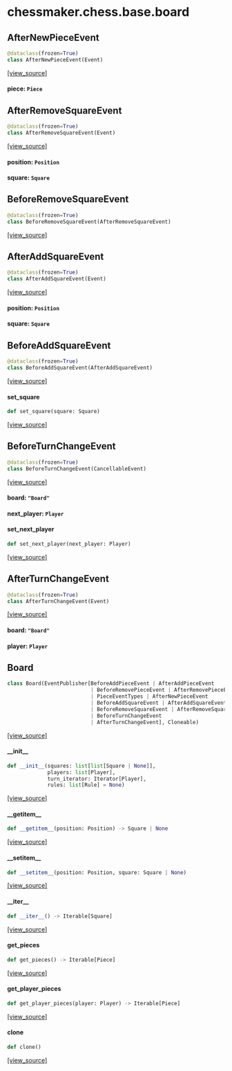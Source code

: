<a id="chessmaker.chess.base.board"></a>

# chessmaker.chess.base.board

<a id="chessmaker.chess.base.board.AfterNewPieceEvent"></a>

## AfterNewPieceEvent

```python
@dataclass(frozen=True)
class AfterNewPieceEvent(Event)
```

[[view_source]](https://github.com/WolfDWyc/ChessMaker/blob/9dc1415fe58befbc9ce03492c419fa5aae04d245/chessmaker\chess\base\board.py#L17)

<a id="chessmaker.chess.base.board.AfterNewPieceEvent.piece"></a>

#### piece: `Piece`

<a id="chessmaker.chess.base.board.AfterRemoveSquareEvent"></a>

## AfterRemoveSquareEvent

```python
@dataclass(frozen=True)
class AfterRemoveSquareEvent(Event)
```

[[view_source]](https://github.com/WolfDWyc/ChessMaker/blob/9dc1415fe58befbc9ce03492c419fa5aae04d245/chessmaker\chess\base\board.py#L21)

<a id="chessmaker.chess.base.board.AfterRemoveSquareEvent.position"></a>

#### position: `Position`

<a id="chessmaker.chess.base.board.AfterRemoveSquareEvent.square"></a>

#### square: `Square`

<a id="chessmaker.chess.base.board.BeforeRemoveSquareEvent"></a>

## BeforeRemoveSquareEvent

```python
@dataclass(frozen=True)
class BeforeRemoveSquareEvent(AfterRemoveSquareEvent)
```

[[view_source]](https://github.com/WolfDWyc/ChessMaker/blob/9dc1415fe58befbc9ce03492c419fa5aae04d245/chessmaker\chess\base\board.py#L26)

<a id="chessmaker.chess.base.board.AfterAddSquareEvent"></a>

## AfterAddSquareEvent

```python
@dataclass(frozen=True)
class AfterAddSquareEvent(Event)
```

[[view_source]](https://github.com/WolfDWyc/ChessMaker/blob/9dc1415fe58befbc9ce03492c419fa5aae04d245/chessmaker\chess\base\board.py#L30)

<a id="chessmaker.chess.base.board.AfterAddSquareEvent.position"></a>

#### position: `Position`

<a id="chessmaker.chess.base.board.AfterAddSquareEvent.square"></a>

#### square: `Square`

<a id="chessmaker.chess.base.board.BeforeAddSquareEvent"></a>

## BeforeAddSquareEvent

```python
@dataclass(frozen=True)
class BeforeAddSquareEvent(AfterAddSquareEvent)
```

[[view_source]](https://github.com/WolfDWyc/ChessMaker/blob/9dc1415fe58befbc9ce03492c419fa5aae04d245/chessmaker\chess\base\board.py#L35)

<a id="chessmaker.chess.base.board.BeforeAddSquareEvent.set_square"></a>

#### set\_square

```python
def set_square(square: Square)
```

[[view_source]](https://github.com/WolfDWyc/ChessMaker/blob/9dc1415fe58befbc9ce03492c419fa5aae04d245/chessmaker\chess\base\board.py#L36)

<a id="chessmaker.chess.base.board.BeforeTurnChangeEvent"></a>

## BeforeTurnChangeEvent

```python
@dataclass(frozen=True)
class BeforeTurnChangeEvent(CancellableEvent)
```

[[view_source]](https://github.com/WolfDWyc/ChessMaker/blob/9dc1415fe58befbc9ce03492c419fa5aae04d245/chessmaker\chess\base\board.py#L40)

<a id="chessmaker.chess.base.board.BeforeTurnChangeEvent.board"></a>

#### board: `"Board"`

<a id="chessmaker.chess.base.board.BeforeTurnChangeEvent.next_player"></a>

#### next\_player: `Player`

<a id="chessmaker.chess.base.board.BeforeTurnChangeEvent.set_next_player"></a>

#### set\_next\_player

```python
def set_next_player(next_player: Player)
```

[[view_source]](https://github.com/WolfDWyc/ChessMaker/blob/9dc1415fe58befbc9ce03492c419fa5aae04d245/chessmaker\chess\base\board.py#L44)

<a id="chessmaker.chess.base.board.AfterTurnChangeEvent"></a>

## AfterTurnChangeEvent

```python
@dataclass(frozen=True)
class AfterTurnChangeEvent(Event)
```

[[view_source]](https://github.com/WolfDWyc/ChessMaker/blob/9dc1415fe58befbc9ce03492c419fa5aae04d245/chessmaker\chess\base\board.py#L48)

<a id="chessmaker.chess.base.board.AfterTurnChangeEvent.board"></a>

#### board: `"Board"`

<a id="chessmaker.chess.base.board.AfterTurnChangeEvent.player"></a>

#### player: `Player`

<a id="chessmaker.chess.base.board.Board"></a>

## Board

```python
class Board(EventPublisher[BeforeAddPieceEvent | AfterAddPieceEvent
                           | BeforeRemovePieceEvent | AfterRemovePieceEvent
                           | PieceEventTypes | AfterNewPieceEvent
                           | BeforeAddSquareEvent | AfterAddSquareEvent
                           | BeforeRemoveSquareEvent | AfterRemoveSquareEvent
                           | BeforeTurnChangeEvent
                           | AfterTurnChangeEvent], Cloneable)
```

[[view_source]](https://github.com/WolfDWyc/ChessMaker/blob/9dc1415fe58befbc9ce03492c419fa5aae04d245/chessmaker\chess\base\board.py#L52)

<a id="chessmaker.chess.base.board.Board.__init__"></a>

#### \_\_init\_\_

```python
def __init__(squares: list[list[Square | None]],
             players: list[Player],
             turn_iterator: Iterator[Player],
             rules: list[Rule] = None)
```

[[view_source]](https://github.com/WolfDWyc/ChessMaker/blob/9dc1415fe58befbc9ce03492c419fa5aae04d245/chessmaker\chess\base\board.py#L56)

<a id="chessmaker.chess.base.board.Board.__getitem__"></a>

#### \_\_getitem\_\_

```python
def __getitem__(position: Position) -> Square | None
```

[[view_source]](https://github.com/WolfDWyc/ChessMaker/blob/9dc1415fe58befbc9ce03492c419fa5aae04d245/chessmaker\chess\base\board.py#L107)

<a id="chessmaker.chess.base.board.Board.__setitem__"></a>

#### \_\_setitem\_\_

```python
def __setitem__(position: Position, square: Square | None)
```

[[view_source]](https://github.com/WolfDWyc/ChessMaker/blob/9dc1415fe58befbc9ce03492c419fa5aae04d245/chessmaker\chess\base\board.py#L110)

<a id="chessmaker.chess.base.board.Board.__iter__"></a>

#### \_\_iter\_\_

```python
def __iter__() -> Iterable[Square]
```

[[view_source]](https://github.com/WolfDWyc/ChessMaker/blob/9dc1415fe58befbc9ce03492c419fa5aae04d245/chessmaker\chess\base\board.py#L133)

<a id="chessmaker.chess.base.board.Board.get_pieces"></a>

#### get\_pieces

```python
def get_pieces() -> Iterable[Piece]
```

[[view_source]](https://github.com/WolfDWyc/ChessMaker/blob/9dc1415fe58befbc9ce03492c419fa5aae04d245/chessmaker\chess\base\board.py#L152)

<a id="chessmaker.chess.base.board.Board.get_player_pieces"></a>

#### get\_player\_pieces

```python
def get_player_pieces(player: Player) -> Iterable[Piece]
```

[[view_source]](https://github.com/WolfDWyc/ChessMaker/blob/9dc1415fe58befbc9ce03492c419fa5aae04d245/chessmaker\chess\base\board.py#L157)

<a id="chessmaker.chess.base.board.Board.clone"></a>

#### clone

```python
def clone()
```

[[view_source]](https://github.com/WolfDWyc/ChessMaker/blob/9dc1415fe58befbc9ce03492c419fa5aae04d245/chessmaker\chess\base\board.py#L162)

